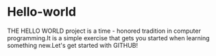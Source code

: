 # Hello-world
THE HELLO WORLD project is a time - honored tradition in computer programming.It is a simple exercise that gets you started when learning something new.Let's get started with GITHUB!
